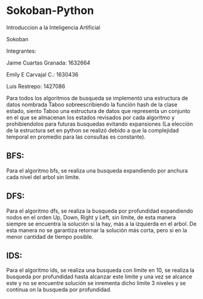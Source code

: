 # Sokoban-Python

Introduccion a la Inteligencia Artificial

Sokoban

Integrantes:
 
Jaime Cuartas Granada: 1632664

Emily E Carvajal C.: 1630436

Luis Restrepo: 1427086

Para todos los algoritmos de busqueda se implementó una estructura de datos nombrada Taboo sobreescribiendo la función hash de la clase estado, siento Taboo una estructura de datos que representa un conjunto en el que se almacenan los estados revisados por cada algoritmo y prohibiendolos para futuras busquedas evitando expansiones (La elección de la estructura set en python se realizó debido a que la complejidad temporal en promedio para las consultas es constante).

## BFS:

Para el algoritmo bfs, se realiza una busqueda expandiendo por anchura cada nivel del arbol sin limite.

## DFS:

Para el algoritmo dfs, se realiza la busqueda por profundidad expandiendo nodos en el orden Up, Down, Right y Left, sin limite, de esta manera siempre se encuentra la solución si la hay, más a la izquierda en el arbol. De esta manera no se garantiza retornar la solución más corta, pero si en la menor cantidad de tiempo posible.

## IDS:

Para el algoritmo ids, se realiza una busqueda con limite en 10, se realiza la busqueda por profundidad hasta alcanzar este limite y una vez se alcance este y no se encuentre solución se inrementa dicho limite 3 niveles y se continua on la busqueda por profundidad.
